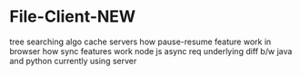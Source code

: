 # File-Client-NEW

tree searching algo
cache servers
how pause-resume feature work in browser
how sync features work
node js async req
underlying diff b/w java and python
currently using server

